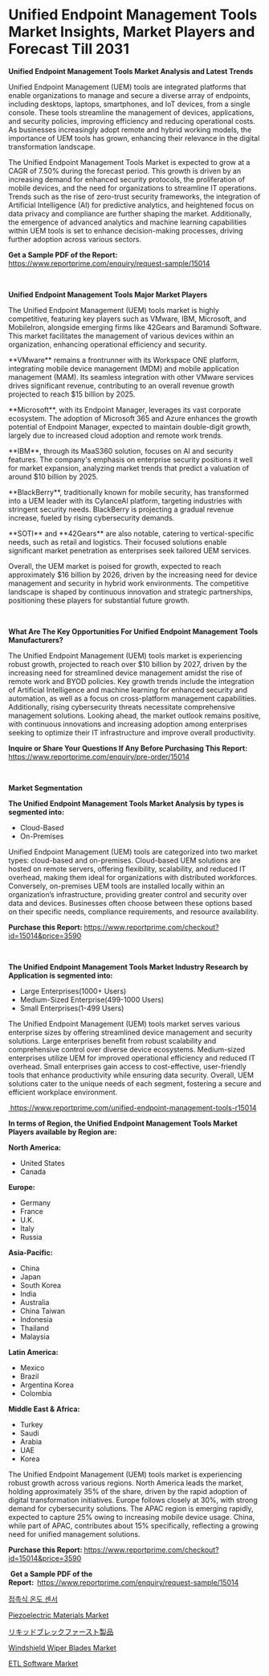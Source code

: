 <p><h1>Unified Endpoint Management Tools Market Insights, Market Players and Forecast Till 2031</h1></p><p><strong>Unified Endpoint Management Tools Market Analysis and Latest Trends</strong></p>
<p><p>Unified Endpoint Management (UEM) tools are integrated platforms that enable organizations to manage and secure a diverse array of endpoints, including desktops, laptops, smartphones, and IoT devices, from a single console. These tools streamline the management of devices, applications, and security policies, improving efficiency and reducing operational costs. As businesses increasingly adopt remote and hybrid working models, the importance of UEM tools has grown, enhancing their relevance in the digital transformation landscape.</p><p>The Unified Endpoint Management Tools Market is expected to grow at a CAGR of 7.50% during the forecast period. This growth is driven by an increasing demand for enhanced security protocols, the proliferation of mobile devices, and the need for organizations to streamline IT operations. Trends such as the rise of zero-trust security frameworks, the integration of Artificial Intelligence (AI) for predictive analytics, and heightened focus on data privacy and compliance are further shaping the market. Additionally, the emergence of advanced analytics and machine learning capabilities within UEM tools is set to enhance decision-making processes, driving further adoption across various sectors.</p></p>
<p><strong>Get a Sample PDF of the Report:&nbsp;</strong> <a href="https://www.reportprime.com/enquiry/request-sample/15014">https://www.reportprime.com/enquiry/request-sample/15014</a></p>
<p>&nbsp;</p>
<p><strong>Unified Endpoint Management Tools Major Market Players</strong></p>
<p><p>The Unified Endpoint Management (UEM) tools market is highly competitive, featuring key players such as VMware, IBM, Microsoft, and MobileIron, alongside emerging firms like 42Gears and Baramundi Software. This market facilitates the management of various devices within an organization, enhancing operational efficiency and security.</p><p>**VMware** remains a frontrunner with its Workspace ONE platform, integrating mobile device management (MDM) and mobile application management (MAM). Its seamless integration with other VMware services drives significant revenue, contributing to an overall revenue growth projected to reach $15 billion by 2025.</p><p>**Microsoft**, with its Endpoint Manager, leverages its vast corporate ecosystem. The adoption of Microsoft 365 and Azure enhances the growth potential of Endpoint Manager, expected to maintain double-digit growth, largely due to increased cloud adoption and remote work trends.</p><p>**IBM**, through its MaaS360 solution, focuses on AI and security features. The company's emphasis on enterprise security positions it well for market expansion, analyzing market trends that predict a valuation of around $10 billion by 2025.</p><p>**BlackBerry**, traditionally known for mobile security, has transformed into a UEM leader with its CylanceAI platform, targeting industries with stringent security needs. BlackBerry is projecting a gradual revenue increase, fueled by rising cybersecurity demands.</p><p>**SOTI** and **42Gears** are also notable, catering to vertical-specific needs, such as retail and logistics. Their focused solutions enable significant market penetration as enterprises seek tailored UEM services.</p><p>Overall, the UEM market is poised for growth, expected to reach approximately $16 billion by 2026, driven by the increasing need for device management and security in hybrid work environments. The competitive landscape is shaped by continuous innovation and strategic partnerships, positioning these players for substantial future growth.</p></p>
<p>&nbsp;</p>
<p><strong>What Are The Key Opportunities For Unified Endpoint Management Tools Manufacturers?</strong></p>
<p><p>The Unified Endpoint Management (UEM) tools market is experiencing robust growth, projected to reach over $10 billion by 2027, driven by the increasing need for streamlined device management amidst the rise of remote work and BYOD policies. Key growth trends include the integration of Artificial Intelligence and machine learning for enhanced security and automation, as well as a focus on cross-platform management capabilities. Additionally, rising cybersecurity threats necessitate comprehensive management solutions. Looking ahead, the market outlook remains positive, with continuous innovations and increasing adoption among enterprises seeking to optimize their IT infrastructure and improve overall productivity.</p></p>
<p><strong>Inquire or Share Your Questions If Any Before Purchasing This Report:</strong> <a href="https://www.reportprime.com/enquiry/pre-order/15014">https://www.reportprime.com/enquiry/pre-order/15014</a></p>
<p>&nbsp;</p>
<p><strong>Market Segmentation</strong></p>
<p><strong>The Unified Endpoint Management Tools Market Analysis by types is segmented into:</strong></p>
<p><ul><li>Cloud-Based</li><li>On-Premises</li></ul></p>
<p><p>Unified Endpoint Management (UEM) tools are categorized into two market types: cloud-based and on-premises. Cloud-based UEM solutions are hosted on remote servers, offering flexibility, scalability, and reduced IT overhead, making them ideal for organizations with distributed workforces. Conversely, on-premises UEM tools are installed locally within an organization’s infrastructure, providing greater control and security over data and devices. Businesses often choose between these options based on their specific needs, compliance requirements, and resource availability.</p></p>
<p><strong>Purchase this Report:&nbsp;</strong><a href="https://www.reportprime.com/checkout?id=15014&price=3590">https://www.reportprime.com/checkout?id=15014&price=3590</a></p>
<p>&nbsp;</p>
<p><strong>The Unified Endpoint Management Tools Market Industry Research by Application is segmented into:</strong></p>
<p><ul><li>Large Enterprises(1000+ Users)</li><li>Medium-Sized Enterprise(499-1000 Users)</li><li>Small Enterprises(1-499 Users)</li></ul></p>
<p><p>The Unified Endpoint Management (UEM) tools market serves various enterprise sizes by offering streamlined device management and security solutions. Large enterprises benefit from robust scalability and comprehensive control over diverse device ecosystems. Medium-sized enterprises utilize UEM for improved operational efficiency and reduced IT overhead. Small enterprises gain access to cost-effective, user-friendly tools that enhance productivity while ensuring data security. Overall, UEM solutions cater to the unique needs of each segment, fostering a secure and efficient workplace environment.</p></p>
<p><a href="https://www.reportprime.com/unified-endpoint-management-tools-r15014">&nbsp;https://www.reportprime.com/unified-endpoint-management-tools-r15014</a></p>
<p><strong>In terms of Region, the Unified Endpoint Management Tools Market Players available by Region are:</strong></p>
<p>
    <p> <strong> North America: </strong>
        <ul>
            <li>United States</li>
            <li>Canada</li>
        </ul>
        </p> 
    <p> <strong> Europe: </strong>
        <ul>
            <li>Germany</li>
            <li>France</li>
            <li>U.K.</li>
            <li>Italy</li>
            <li>Russia</li>
        </ul>
        </p> 
    <p> <strong> Asia-Pacific: </strong>
        <ul>
            <li>China</li>
            <li>Japan</li>
            <li>South Korea</li>
            <li>India</li>
            <li>Australia</li>
            <li>China Taiwan</li>
            <li>Indonesia</li>
            <li>Thailand</li>
            <li>Malaysia</li>
        </ul>
        </p> 
    <p> <strong> Latin America: </strong>
        <ul>
            <li>Mexico</li>
            <li>Brazil</li>
            <li>Argentina Korea</li>
            <li>Colombia</li>
        </ul>
        </p> 
    <p> <strong> Middle East & Africa: </strong>
        <ul>
            <li>Turkey</li>
            <li>Saudi</li>
            <li>Arabia</li>
            <li>UAE</li>
            <li>Korea</li>
        </ul>
    </p>
    </p>
<p><p>The Unified Endpoint Management (UEM) tools market is experiencing robust growth across various regions. North America leads the market, holding approximately 35% of the share, driven by the rapid adoption of digital transformation initiatives. Europe follows closely at 30%, with strong demand for cybersecurity solutions. The APAC region is emerging rapidly, expected to capture 25% owing to increasing mobile device usage. China, while part of APAC, contributes about 15% specifically, reflecting a growing need for unified management solutions.</p></p>
<p><strong>Purchase this Report: </strong><a href="https://www.reportprime.com/checkout?id=15014&price=3590">https://www.reportprime.com/checkout?id=15014&price=3590</a></p>
<p>&nbsp;<strong>Get a Sample PDF of the Report:&nbsp;&nbsp;</strong><a href="https://www.reportprime.com/enquiry/request-sample/15014">https://www.reportprime.com/enquiry/request-sample/15014</a></p>
<p><strong></strong></p>
<p><p><a href="https://medium.com/@sheldondtickinson9867/contact-temperature-sensors-market-%EC%9D%98-%EA%B8%80%EB%A1%9C%EB%B2%8C-%EC%8B%9C%EC%9E%A5-%EA%B0%9C%EC%9A%94%EB%8A%94-%EC%A0%84-%EC%84%B8%EA%B3%84-%EB%B0%8F-%EC%A3%BC%EC%9A%94-%EC%8B%9C%EC%9E%A5%EC%9D%98-%EC%82%B0%EC%97%85%EC%97%90-%EC%98%81%ED%96%A5%EC%9D%84-%EB%AF%B8%EC%B9%98%EB%8A%94-%EC%A3%BC%EC%9A%94-%ED%8A%B8%EB%A0%8C%EB%93%9C%EC%97%90-%EB%8C%80%ED%95%9C-%EB%8F%85%ED%8A%B9%ED%95%9C-%EA%B4%80%EC%A0%90%EC%9D%84-d62bde4468be">접촉식 온도 센서</a></p><p><a href="https://www.linkedin.com/pulse/piezoelectric-materials-market-strategic-insights-product-evolution-k1ygf?trackingId=qtwuxbG8QUChEr%2B2pwEI5g%3D%3D">Piezoelectric Materials Market</a></p><p><a href="https://medium.com/@charm854/liquid-breakfast-product-market-%E3%81%AE%E3%82%B0%E3%83%AD%E3%83%BC%E3%83%90%E3%83%AB%E5%B8%82%E5%A0%B4%E6%A6%82%E8%A6%81%E3%81%AF-%E4%B8%96%E7%95%8C%E3%81%8A%E3%82%88%E3%81%B3%E4%B8%BB%E8%A6%81%E5%B8%82%E5%A0%B4%E3%81%AB%E3%81%8A%E3%81%91%E3%82%8B%E6%A5%AD%E7%95%8C%E3%81%AB%E5%BD%B1%E9%9F%BF%E3%82%92%E4%B8%8E%E3%81%88%E3%82%8B%E4%B8%BB%E8%A6%81%E3%81%AA%E3%83%88%E3%83%AC%E3%83%B3%E3%83%89%E3%81%AB%E3%81%A4%E3%81%84%E3%81%A6-%E7%8B%AC%E8%87%AA%E3%81%AE%E8%A6%96%E7%82%B9%E3%82%92%E6%8F%90%E4%BE%9B%E3%81%97%E3%81%BE%E3%81%99-150bf9cfc952">リキッドブレックファースト製品</a></p><p><a href="https://medium.com/@theomorar/the-windshield-wiper-blades-market-has-grown-significantly-as-a-result-of-several-important-79631f20b868">Windshield Wiper Blades Market</a></p><p><a href="https://github.com/GraceTurner587/Market-Research-Report-List-1/blob/main/etl-software-market.md">ETL Software Market</a></p></p>